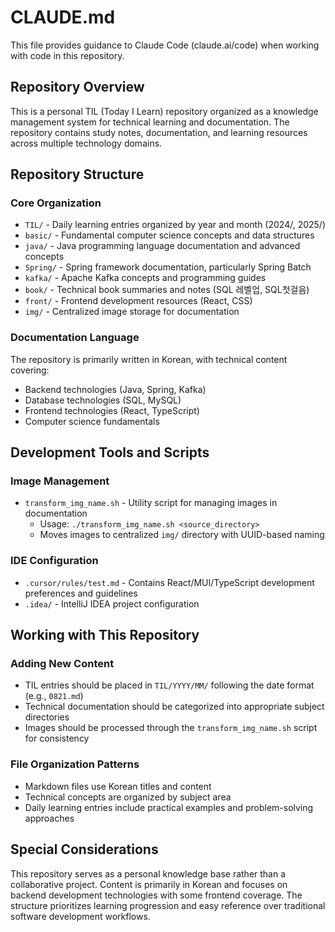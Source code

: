 # CLAUDE.md

This file provides guidance to Claude Code (claude.ai/code) when working with code in this repository.

## Repository Overview

This is a personal TIL (Today I Learn) repository organized as a knowledge management system for technical learning and documentation. The repository contains study notes, documentation, and learning resources across multiple technology domains.

## Repository Structure

### Core Organization
- `TIL/` - Daily learning entries organized by year and month (2024/, 2025/)
- `basic/` - Fundamental computer science concepts and data structures
- `java/` - Java programming language documentation and advanced concepts
- `Spring/` - Spring framework documentation, particularly Spring Batch
- `kafka/` - Apache Kafka concepts and programming guides
- `book/` - Technical book summaries and notes (SQL 레벨업, SQL첫걸음)
- `front/` - Frontend development resources (React, CSS)
- `img/` - Centralized image storage for documentation

### Documentation Language
The repository is primarily written in Korean, with technical content covering:
- Backend technologies (Java, Spring, Kafka)
- Database technologies (SQL, MySQL)
- Frontend technologies (React, TypeScript)
- Computer science fundamentals

## Development Tools and Scripts

### Image Management
- `transform_img_name.sh` - Utility script for managing images in documentation
  - Usage: `./transform_img_name.sh <source_directory>`
  - Moves images to centralized `img/` directory with UUID-based naming

### IDE Configuration
- `.cursor/rules/test.md` - Contains React/MUI/TypeScript development preferences and guidelines
- `.idea/` - IntelliJ IDEA project configuration

## Working with This Repository

### Adding New Content
- TIL entries should be placed in `TIL/YYYY/MM/` following the date format (e.g., `0821.md`)
- Technical documentation should be categorized into appropriate subject directories
- Images should be processed through the `transform_img_name.sh` script for consistency

### File Organization Patterns
- Markdown files use Korean titles and content
- Technical concepts are organized by subject area
- Daily learning entries include practical examples and problem-solving approaches

## Special Considerations

This repository serves as a personal knowledge base rather than a collaborative project. Content is primarily in Korean and focuses on backend development technologies with some frontend coverage. The structure prioritizes learning progression and easy reference over traditional software development workflows.